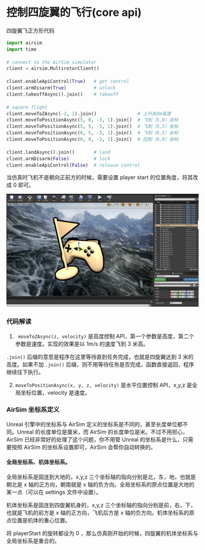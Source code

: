 # 控制四旋翼的飞行(core api)

四旋翼飞正方形代码

```py
import airsim
import time
​
# connect to the AirSim simulator
client = airsim.MultirotorClient()
​
client.enableApiControl(True)   # get control
client.armDisarm(True)          # unlock
client.takeoffAsync().join()    # takeoff
​
# square flight
client.moveToZAsync(-3, 1).join()               # 上升到3m高度
client.moveToPositionAsync(5, 0, -3, 1).join()  # 飞到（5,0）坐标
client.moveToPositionAsync(5, 5, -3, 1).join()  # 飞到（5,5）坐标
client.moveToPositionAsync(0, 5, -3, 1).join()  # 飞到（0,5）坐标
client.moveToPositionAsync(0, 0, -3, 1).join()  # 回到（0,0）坐标
​
client.landAsync().join()       # land
client.armDisarm(False)         # lock
client.enableApiControl(False)  # release control
```

当仿真时飞机不是朝向正前方的时候，需要设置 player start 的位置角度，将其改成 0 即可。

![player start](/ue/img/playstate.png)

### 代码解读

1. ` moveToZAsync(z, velocity)` 是高度控制 API，第一个参数是高度，第二个参数是速度。实现的效果是以 1m/s 的速度飞到 3 米高。

`.join()` 后缀的意思是程序在这里等待直到任务完成，也就是四旋翼达到 3 米的高度。如果不加 `.join()` 后缀，则不用等待任务是否完成，函数直接返回，程序继续往下执行。

2. `moveToPositionAsync(x, y, z, velocity)` 是水平位置控制 API，x,y,z 是全局坐标位置，velocity 是速度。

### AirSim 坐标系定义

Unreal 引擎中的坐标系与 AirSim 定义的坐标系是不同的，甚至长度单位都不同。Unreal 的长度单位是厘米，而 AirSim 的长度单位是米。不过不用担心，AirSim 已经非常好的处理了这个问题，你不用管 Unreal 的坐标系是什么，只需要按照 AirSim 的坐标系设置即可，AirSim 会帮你自动转换的。

#### 全局坐标系、机体坐标系。

全局坐标系是固连到大地的，x,y,z 三个坐标轴的指向分别是北，东，地，也就是朝北是 x 轴的正方向，朝南就是 x 轴的负方向。全局坐标系的原点位置是大地的某一点（可以在 settings 文件中设置）。

机体坐标系是固连到四旋翼机身的，x,y,z 三个坐标轴的指向分别是前，右，下，也就是飞机的前方是 x 轴的正方向，飞机后方是 x 轴的负方向。机体坐标系的原点位置是机体的重心位置。

将 playerStart 的旋转都设为 0 ，那么仿真刚开始的时候，四旋翼的机体坐标系与全局坐标系是重合的。
